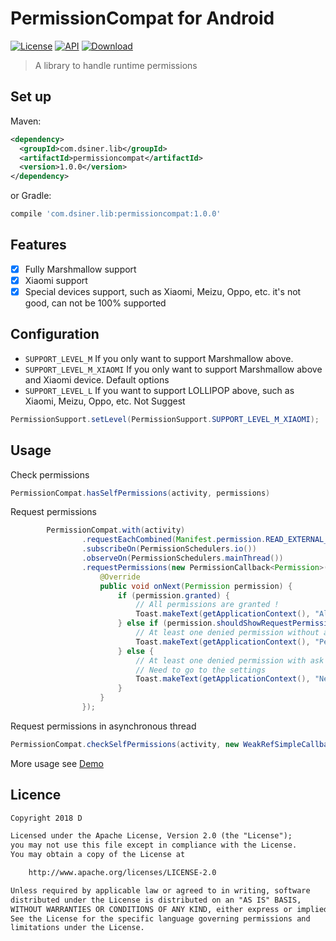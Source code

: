 # PermissionCompat for Android

[![License](https://img.shields.io/badge/license-Apache%202-green.svg)](https://www.apache.org/licenses/LICENSE-2.0)
[![API](https://img.shields.io/badge/API-9%2B-green.svg?style=flat)](https://android-arsenal.com/api?level=9)
[![Download](https://api.bintray.com/packages/dsiner/maven/permissioncompat/images/download.svg) ](https://bintray.com/dsiner/maven/permissioncompat/_latestVersion)

> A library to handle runtime permissions

## Set up
Maven:
```xml
<dependency>
  <groupId>com.dsiner.lib</groupId>
  <artifactId>permissioncompat</artifactId>
  <version>1.0.0</version>
</dependency>
```
or Gradle:
```groovy
compile 'com.dsiner.lib:permissioncompat:1.0.0'
```

## Features
- [x] Fully Marshmallow support
- [x] Xiaomi support
- [x] Special devices support, such as Xiaomi, Meizu, Oppo, etc. it's not good, can not be 100% supported

## Configuration
- `SUPPORT_LEVEL_M` If you only want to support Marshmallow above.
- `SUPPORT_LEVEL_M_XIAOMI` If you only want to support Marshmallow above and Xiaomi device. Default options
- `SUPPORT_LEVEL_L` If you want to support LOLLIPOP above, such as Xiaomi, Meizu, Oppo, etc. Not Suggest

```java
PermissionSupport.setLevel(PermissionSupport.SUPPORT_LEVEL_M_XIAOMI);
```

## Usage

Check permissions

```java
PermissionCompat.hasSelfPermissions(activity, permissions)
```
Request permissions

```java
        PermissionCompat.with(activity)
                .requestEachCombined(Manifest.permission.READ_EXTERNAL_STORAGE, Manifest.permission.WRITE_EXTERNAL_STORAGE)
                .subscribeOn(PermissionSchedulers.io())
                .observeOn(PermissionSchedulers.mainThread())
                .requestPermissions(new PermissionCallback<Permission>() {
                    @Override
                    public void onNext(Permission permission) {
                        if (permission.granted) {
                            // All permissions are granted !
                            Toast.makeText(getApplicationContext(), "All permissions are granted", Toast.LENGTH_SHORT).show();
                        } else if (permission.shouldShowRequestPermissionRationale) {
                            // At least one denied permission without ask never again
                            Toast.makeText(getApplicationContext(), "Permission without ask never again", Toast.LENGTH_SHORT).show();
                        } else {
                            // At least one denied permission with ask never again
                            // Need to go to the settings
                            Toast.makeText(getApplicationContext(), "Need to go to the settings", Toast.LENGTH_SHORT).show();
                        }
                    }
                });
```

Request permissions in asynchronous thread

```java
PermissionCompat.checkSelfPermissions(activity, new WeakRefSimpleCallback(activity), PERMISSIONS);
```

More usage see [Demo](app/src/main/java/com/d/permissioncompat/MainActivity.java)

## Licence

```txt
Copyright 2018 D

Licensed under the Apache License, Version 2.0 (the "License");
you may not use this file except in compliance with the License.
You may obtain a copy of the License at

    http://www.apache.org/licenses/LICENSE-2.0

Unless required by applicable law or agreed to in writing, software
distributed under the License is distributed on an "AS IS" BASIS,
WITHOUT WARRANTIES OR CONDITIONS OF ANY KIND, either express or implied.
See the License for the specific language governing permissions and
limitations under the License.
```
